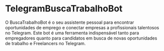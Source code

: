 # TelegramBuscaTrabalhoBot
O BuscaTrabalhoBot é o seu assistente pessoal para encontrar oportunidades de emprego e conectar empresas a profissionais talentosos no Telegram. Este bot é uma ferramenta indispensável tanto para empregadores quanto para candidatos em busca de novas oportunidades de trabalho e Freelancers no Telegram.
